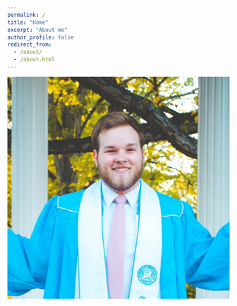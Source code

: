 ```yaml
---
permalink: /
title: "Home"
excerpt: "About me"
author_profile: false
redirect_from: 
  - /about/
  - /about.html
---
```


<img src="images/headshot_round.jpg" alt="Headshot">
